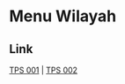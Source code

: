 # Menu Wilayah

## Link

[TPS 001](https://github.com/gigit-pemilu/pemilu-2024-82-maluku-utara/tree/main/pileg-dpr/hitung-suara/sub/82-maluku-utara/sub/05-kepulauan-sula/sub/11-mangoli-tengah/sub/2001-buruakol/sub/001-tps)
 | 
[TPS 002](https://github.com/gigit-pemilu/pemilu-2024-82-maluku-utara/tree/main/pileg-dpr/hitung-suara/sub/82-maluku-utara/sub/05-kepulauan-sula/sub/11-mangoli-tengah/sub/2001-buruakol/sub/002-tps)

